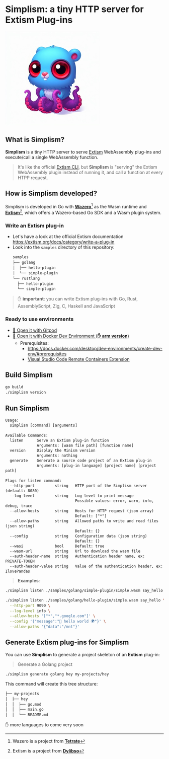 # Simplism: a tiny HTTP server for Extism Plug-ins

![image](imgs/simplism-small-logo.jpeg)

## What is Simplism?

**Simplism** is a tiny HTTP server to serve [Extism](https://extism.org/) WebAssembly plug-ins and execute/call a single WebAssembly function.

> It's like the official [Extism CLI](https://github.com/extism/cli), but **Simplism** is "serving" the Extism WebAssembly plugin instead of running it, and call a function at every HTPP request.

## How is Simplism developed?

Simplism is developed in Go with **[Wazero](https://wazero.io/)**[^1] as the Wasm runtime and **[Extism](https://extism.org/)**[^2], which offers a Wazero-based Go SDK and a Wasm plugin system.

### Write an Extism plug-in

- Let's have a look at the official Extism documentation https://extism.org/docs/category/write-a-plug-in 
- Look into the `samples` directory of this repository:
  ```bash
  samples
  ├── golang
  │  ├── hello-plugin
  │  └── simple-plugin
  └── rustlang
    ├── hello-plugin
    └── simple-plugin
  ```

> ✋ **important**: you can write Extism plug-ins with Go, Rust, AssemblyScript, Zig, C, Haskell and JavaScript

### Ready to use environments

- [🍊 Open it with Gitpod](https://gitpod.io/#https://github.com/bots-garden/simplism)
- [🐳 Open it with Docker Dev Environment (**✋ arm version**)](https://open.docker.com/dashboard/dev-envs?url=https://github.com/bots-garden/simplism/tree/main)
  - Prerequisites:
    - https://docs.docker.com/desktop/dev-environments/create-dev-env/#prerequisites
    - [Visual Studio Code Remote Containers Extension](https://marketplace.visualstudio.com/items?itemName=ms-vscode-remote.remote-containers)

## Build Simplism

```bash
go build
./simplism version
```

## Run Simplism

```text
Usage:
  simplism [command] [arguments]

Available Commands:
  listen      Serve an Extism plug-in function
              Arguments: [wasm file path] [function name]
  version     Display the Minism version
              Arguments: nothing
  generate    Generate a source code project of an Extism plug-in
              Arguments: [plug-in language] [project name] [project path]
              
Flags for listen command:
  --http-port         string   HTTP port of the Simplism server (default: 8080)
  --log-level         string   Log level to print message
                               Possible values: error, warn, info, debug, trace
  --allow-hosts       string   Hosts for HTTP request (json array) 
                               Default: ["*"]
  --allow-paths       string   Allowed paths to write and read files (json string) 
                               Default: {}
  --config            string   Configuration data (json string)
                               Default: {}
  --wasi              bool     Default: true
  --wasm-url          string   Url to download the wasm file
  --auth-header-name  string   Authentication header name, ex: PRIVATE-TOKEN
  --auth-header-value string   Value of the authentication header, ex: IlovePandas  
```

> **Examples**:

```bash
./simplism listen ./samples/golang/simple-plugin/simple.wasm say_hello
```

```bash
./simplism listen ./samples/golang/hello-plugin/simple.wasm say_hello \
  --http-port 9090 \
  --log-level info \
  --allow-hosts '["*","*.google.com"]' \
  --config '{"message":"👋 hello world 🌍"}' \
  --allow-paths '{"data":"/mnt"}'
```

## Generate Extism plug-ins for Simplism

You can use **Simplism** to generate a project skeleton of an **Extism** plug-in:

> Generate a Golang project
```bash
./simplism generate golang hey my-projects/hey
```
This command will create this tree structure:
```bash
├── my-projects
│  ├── hey
│  │  ├── go.mod
│  │  ├── main.go
│  │  └── README.md
```

✋ more languages to come very soon


[^1]: Wazero is a project from **[Tetrate](https://tetrate.io/)**
[^2]: Extism is a project from **[Dylibso](https://dylibso.com/)**

